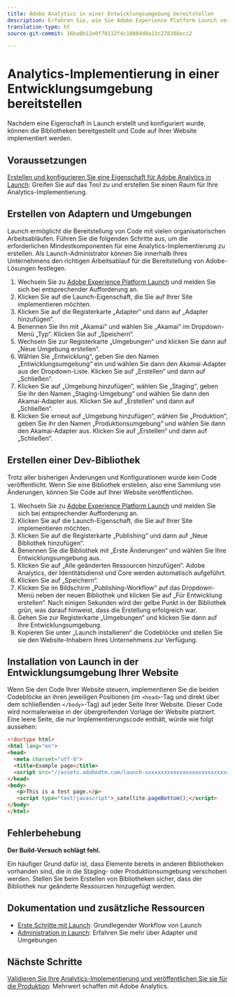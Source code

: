 ```yaml
---
title: Adobe Analytics in einer Entwicklungsumgebung bereitstellen
description: Erfahren Sie, wie Sie Adobe Experience Platform Launch verwenden, um Adobe Analytics in Ihrer Entwicklungsumgebung bereitzustellen.
translation-type: ht
source-git-commit: 16ba0b12e0f70112f4c10804d0a13c278388ecc2

---
```



# Analytics-Implementierung in einer Entwicklungsumgebung bereitstellen

Nachdem eine Eigenschaft in Launch erstellt und konfiguriert wurde, können die Bibliotheken bereitgestellt und Code auf Ihrer Website implementiert werden.

## Voraussetzungen

[Erstellen und konfigurieren Sie eine Eigenschaft für Adobe Analytics in Launch](create-analytics-property.md): Greifen Sie auf das Tool zu und erstellen Sie einen Raum für Ihre Analytics-Implementierung.

## Erstellen von Adaptern und Umgebungen

Launch ermöglicht die Bereitstellung von Code mit vielen organisatorischen Arbeitsabläufen. Führen Sie die folgenden Schritte aus, um die erforderlichen Mindestkomponenten für eine Analytics-Implementierung zu erstellen. Als Launch-Administrator können Sie innerhalb Ihres Unternehmens den richtigen Arbeitsablauf für die Bereitstellung von Adobe-Lösungen festlegen.

1. Wechseln Sie zu [Adobe Experience Platform Launch](https://launch.adobe.com) und melden Sie sich bei entsprechender Aufforderung an.
2. Klicken Sie auf die Launch-Eigenschaft, die Sie auf Ihrer Site implementieren möchten.
3. Klicken Sie auf die Registerkarte „Adapter“ und dann auf „Adapter hinzufügen“.
4. Benennen Sie ihn mit „Akamai“ und wählen Sie „Akamai“ im Dropdown-Menü „Typ“. Klicken Sie auf „Speichern“.
5. Wechseln Sie zur Registerkarte „Umgebungen“ und klicken Sie dann auf „Neue Umgebung erstellen“.
6. Wählen Sie „Entwicklung“, geben Sie den Namen „Entwicklungsumgebung“ ein und wählen Sie dann den Akamai-Adapter aus der Dropdown-Liste. Klicken Sie auf „Erstellen“ und dann auf „Schließen“.
7. Klicken Sie auf „Umgebung hinzufügen“, wählen Sie „Staging“, geben Sie ihr den Namen „Staging-Umgebung“ und wählen Sie dann den Akamai-Adapter aus. Klicken Sie auf „Erstellen“ und dann auf „Schließen“.
8. Klicken Sie erneut auf „Umgebung hinzufügen“, wählen Sie „Produktion“, geben Sie ihr den Namen „Produktionsumgebung“ und wählen Sie dann den Akamai-Adapter aus. Klicken Sie auf „Erstellen“ und dann auf „Schließen“.

## Erstellen einer Dev-Bibliothek

Trotz aller bisherigen Änderungen und Konfigurationen wurde kein Code veröffentlicht. Wenn Sie eine Bibliothek erstellen, also eine Sammlung von Änderungen, können Sie Code auf Ihrer Website veröffentlichen.

1. Wechseln Sie zu [Adobe Experience Platform Launch](https://launch.adobe.com) und melden Sie sich bei entsprechender Aufforderung an.
2. Klicken Sie auf die Launch-Eigenschaft, die Sie auf Ihrer Site implementieren möchten.
3. Klicken Sie auf die Registerkarte „Publishing“ und dann auf „Neue Bibliothek hinzufügen“.
4. Benennen Sie die Bibliothek mit „Erste Änderungen“ und wählen Sie Ihre Entwicklungsumgebung aus.
5. Klicken Sie auf „Alle geänderten Ressourcen hinzufügen“. Adobe Analytics, der Identitätsdienst und Core werden automatisch aufgeführt.
6. Klicken Sie auf „Speichern“.
7. Klicken Sie im Bildschirm „Publishing-Workflow“ auf das Dropdown-Menü neben der neuen Bibliothek und klicken Sie auf „Für Entwicklung erstellen“. Nach einigen Sekunden wird der gelbe Punkt in der Bibliothek grün, was darauf hinweist, dass die Erstellung erfolgreich war.
8. Gehen Sie zur Registerkarte „Umgebungen“ und klicken Sie dann auf Ihre Entwicklungsumgebung.
9. Kopieren Sie unter „Launch installieren“ die Codeblöcke und stellen Sie sie den Website-Inhabern Ihres Unternehmens zur Verfügung.

## Installation von Launch in der Entwicklungsumgebung Ihrer Website

Wenn Sie den Code Ihrer Website steuern, implementieren Sie die beiden Codeblöcke an ihren jeweiligen Positionen (im `<head>`-Tag und direkt über dem schließenden `</body>`-Tag) auf jeder Seite Ihrer Website. Dieser Code wird normalerweise in der übergreifenden Vorlage der Website platziert. Eine leere Seite, die nur Implementierungscode enthält, würde wie folgt aussehen:

```html
<!doctype html>
<html lang="en">
<head>
  <meta charset="utf-8">
  <title>Example page</title>
  <script src="//assets.adobedtm.com/launch-xxxxxxxxxxxxxxxxxxxxxxxxxxxxxxxxxx-development.min.js"></script>
</head>
<body>
   <p>This is a test page.</p>
   <script type="text/javascript">_satellite.pageBottom();</script>
</body>
</html>
```

## Fehlerbehebung

**Der Build-Versuch schlägt fehl.**

Ein häufiger Grund dafür ist, dass Elemente bereits in anderen Bibliotheken vorhanden sind, die in die Staging- oder Produktionsumgebung verschoben werden. Stellen Sie beim Erstellen von Bibliotheken sicher, dass der Bibliothek nur geänderte Ressourcen hinzugefügt werden.

## Dokumentation und zusätzliche Ressourcen

- [Erste Schritte mit Launch](https://docs.adobelaunch.com/getting-started): Grundlegender Workflow von Launch
- [Administration in Launch](https://docs.adobelaunch.com/administration): Erfahren Sie mehr über Adapter und Umgebungen

## Nächste Schritte

[Validieren Sie Ihre Analytics-Implementierung und veröffentlichen Sie sie für die Produktion](validate-publish-prod.md): Mehrwert schaffen mit Adobe Analytics.
